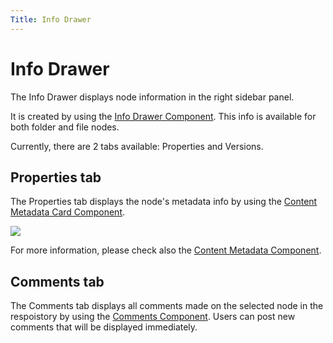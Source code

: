 ```yaml
---
Title: Info Drawer
---
```


# Info Drawer

The Info Drawer displays node information in the right sidebar panel.

It is created by using the [Info Drawer Component](https://www.alfresco.com/abn/adf/core/info-drawer.component/). This info is available for both folder and file nodes.

Currently, there are 2 tabs available: Properties and Versions.

## Properties tab

The Properties tab displays the node's metadata info by using the [Content Metadata Card Component](https://www.alfresco.com/abn/adf/core/content-metadata-card.component/).

![](images/content-metadata.png)

For more information, please check also the [Content Metadata Component](https://www.alfresco.com/abn/adf/core/content-metadata.component/).

## Comments tab

The Comments tab displays all comments made on the selected node in the respoistory by using the [Comments Component](https://www.alfresco.com/abn/adf/core/comments.component/).  Users can post new comments that will be displayed immediately.
